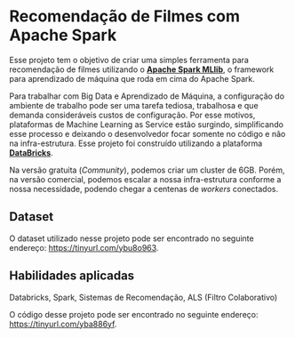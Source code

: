 # **Recomendação de Filmes com Apache Spark**

Esse projeto tem o objetivo de criar uma simples ferramenta para recomendação de filmes utilizando o **[Apache Spark MLlib](https://spark.apache.org/mllib/)**, o framework para aprendizado de máquina que roda em cima do Apache Spark.

Para trabalhar com Big Data e Aprendizado de Máquina, a configuração do ambiente de trabalho pode ser uma tarefa tediosa, trabalhosa e que demanda consideráveis custos de configuração. Por esse motivos, plataformas de Machine Learning as Service estão surgindo, simplificando esse processo e deixando o desenvolvedor focar somente no código e não na infra-estrutura. Esse projeto foi construído utilizando a plataforma **[DataBricks](https://databricks.com/)**.

Na versão gratuita (*Community*), podemos criar um cluster de 6GB. Porém, na versão comercial, podemos escalar a nossa infra-estrutura conforme a nossa necessidade, podendo chegar a centenas de *workers* conectados.

## **Dataset**
O dataset utilizado nesse projeto pode ser encontrado no seguinte endereço: https://tinyurl.com/ybu8o963.

## **Habilidades aplicadas**
Databricks, Spark, Sistemas de Recomendação, ALS (Filtro Colaborativo)

O código desse projeto pode ser encontrado no seguinte endereço: https://tinyurl.com/yba886yf.

